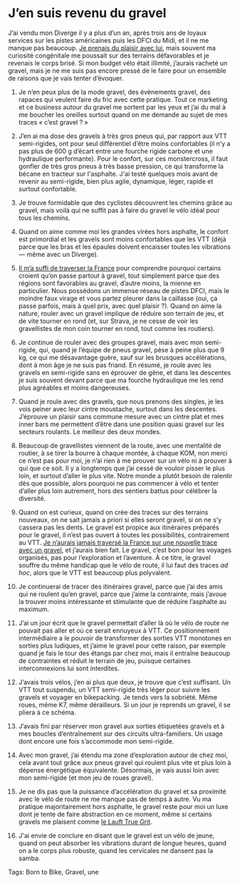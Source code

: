 # J’en suis revenu du gravel

J’ai vendu mon Diverge il y a plus d’un an, après trois ans de loyaux services sur les pistes américaines puis les DFCI du Midi, et il ne me manque pas beaucoup. [Je prenais du plaisir avec lui](https://tcrouzet.com/2021/02/05/le-gravel-comme-revelateur/), mais souvent ma curiosité congénitale me poussait sur des terrains défavorables et je revenais le corps brisé. Si mon budget vélo était illimité, j’aurais racheté un gravel, mais je ne me suis pas encore pressé de le faire pour un ensemble de raisons que je vais tenter d’évoquer.

1. Je n’en peux plus de la mode gravel, des évènements gravel, des rapaces qui veulent faire du fric avec cette pratique. Tout ce marketing et ce business autour du gravel me sortent par les yeux et j’ai du mal à me boucher les oreilles surtout quand on me demande au sujet de mes traces « c’est gravel ? »

2. J’en ai ma dose des gravels à très gros pneus qui, par rapport aux VTT semi-rigides, ont pour seul différentiel d’être moins confortables (il n’y a pas plus de 600 g d’écart entre une fourche rigide carbone et une hydraulique performante). Pour le confort, sur ces monstercross, il faut gonfler de très gros pneus à très basse pression, ce qui transforme la bécane en tracteur sur l'asphalte. J'ai testé quelques mois avant de revenir au semi-rigide, bien plus agile, dynamique, léger, rapide et surtout confortable.

3. Je trouve formidable que des cyclistes découvrent les chemins grâce au gravel, mais voilà qui ne suffit pas à faire du gravel le vélo idéal pour tous les chemins.

4. Quand on aime comme moi les grandes virées hors asphalte, le confort est primordial et les gravels sont moins confortables que les VTT (déjà parce que les bras et les épaules doivent encaisser toutes les vibrations — même avec un Diverge).

5. [Il m’a suffi de traverser la France](https://tcrouzet.com/2022/07/15/une-traversee-de-la-france-a-vtt/) pour comprendre pourquoi certains croient qu’on passe partout à gravel, tout simplement parce que des régions sont favorables au gravel, d’autre moins, la mienne en particulier. Nous possédons un immense réseau de pistes DFCI, mais le moindre faux virage et vous partez pleurer dans la caillasse (oui, ça passe parfois, mais à quel prix, avec quel plaisir ?). Quand on aime la nature, rouler avec un gravel implique de réduire son terrain de jeu, et de vite tourner en rond (et, sur Strava, je ne cesse de voir les gravellistes de mon coin tourner en rond, tout comme les routiers).

6. Je continue de rouler avec des groupes gravel, mais avec mon semi-rigide, qui, quand je l’équipe de pneus gravel, pèse à peine plus que 9 kg, ce qui me désavantage guère, sauf sur les brusques accélérations, dont à mon âge je ne suis pas friand. En résumé, je roule avec les gravels en semi-rigide sans en éprouver de gêne, et dans les descentes je suis souvent devant parce que ma fourche hydraulique me les rend plus agréables et moins dangereuses.

7. Quand je roule avec des gravels, que nous prenons des singles, je les vois peiner avec leur cintre moustache, surtout dans les descentes. J’éprouve un plaisir sans commune mesure avec un cintre plat et mes inner bars me permettent d’être dans une position quasi gravel sur les secteurs roulants. Le meilleur des deux mondes.

8. Beaucoup de gravellistes viennent de la route, avec une mentalité de routier, à se tirer la bourre à chaque montée, à chaque KOM, non merci ce n’est pas pour moi, je n’ai rien à me prouver sur un vélo ni à prouver à qui que ce soit. Il y a longtemps que j’ai cessé de vouloir pisser le plus loin, et surtout d’aller le plus vite. Notre monde a plutôt besoin de ralentir dès que possible, alors pourquoi ne pas commencer à vélo et tenter d’aller plus loin autrement, hors des sentiers battus pour célébrer la diversité.

9. Quand on est curieux, quand on crée des traces sur des terrains nouveaux, on ne sait jamais a priori si elles seront gravel, si on ne s’y cassera pas les dents. Le gravel est propice aux itinéraires préparés pour le gravel, il n’est pas ouvert à toutes les possibilités, contrairement au VTT. [Je n’aurais jamais traversé la France sur une nouvelle trace avec un gravel](https://tcrouzet.com/2022/07/15/une-traversee-de-la-france-a-vtt/), et j’aurais bien fait. Le gravel, c’est bon pour les voyages organisés, pas pour l’exploration et l’aventure. À ce titre, le gravel souffre du même handicap que le vélo de route, il lui faut des traces *ad hoc*, alors que le VTT est beaucoup plus polyvalent.

10. Je continuerai de tracer des itinéraires gravel, parce que j’ai des amis qui ne roulent qu’en gravel, parce que j’aime la contrainte, mais j’avoue la trouver moins intéressante et stimulante que de réduire l’asphalte au maximum.

11. J’ai un jour écrit que le gravel permettait d’aller là où le vélo de route ne pouvait pas aller et où ce serait ennuyeux à VTT. Ce positionnement intermédiaire a le pouvoir de transformer des sorties VTT monotones en sorties plus ludiques, et j’aime le gravel pour cette raison, par exemple quand je fais le tour des étangs par chez moi, mais il entraîne beaucoup de contraintes et réduit le terrain de jeu, puisque certaines interconnexions lui sont interdites.

12. J’avais trois vélos, j’en ai plus que deux, je trouve que c’est suffisant. Un VTT tout suspendu, un VTT semi-rigide très léger pour suivre les gravels et voyager en bikepacking. Je tends vers la sobriété. Même roues, même K7, même dérailleurs. Si un jour je reprends un gravel, il se pliera à ce schéma.

13. J’avais fini par réserver mon gravel aux sorties étiquetées gravels et à mes boucles d’entraînement sur des circuits ultra-familiers. Un usage dont encore une fois s’accommode mon semi-rigide.

14. Avec mon gravel, j’ai étendu ma zone d’exploration autour de chez moi, cela avant tout grâce aux pneus gravel qui roulent plus vite et plus loin à dépense énergétique équivalente. Désormais, je vais aussi loin avec mon semi-rigide (et mon jeu de roues gravel).

15. Je ne dis pas que la puissance d’accélération du gravel et sa proximité avec le vélo de route ne me manque pas de temps à autre. Vu ma pratique majoritairement hors asphalte, le gravel reste pour moi un luxe dont je tente de faire abstraction en ce moment, même si certains gravels me plaisent comme [le Lauft True Grit](https://www.laufcycling.com/eur/product/lauf-true-grit).

16. J'ai envie de conclure en disant que le gravel est un vélo de jeune, quand on peut absorber les vibrations durant de longue heures, quand on a le corps plus robuste, quand les cervicales ne dansent pas la samba.

Tags: Born to Bike, Gravel, une